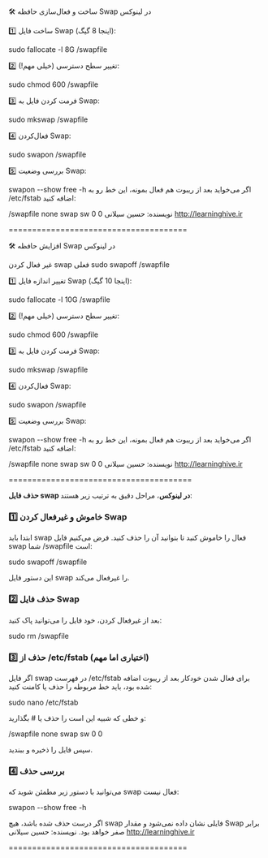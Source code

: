 🛠 ساخت و فعال‌سازی  حافظه Swap در لینوکس  

1️⃣ ساخت فایل Swap (اینجا 8 گیگ):

sudo fallocate -l 8G /swapfile


2️⃣ تغییر سطح دسترسی (خیلی مهم!):

sudo chmod 600 /swapfile


3️⃣ فرمت کردن فایل به Swap:

sudo mkswap /swapfile


4️⃣ فعال‌کردن Swap:

sudo swapon /swapfile


5️⃣ بررسی وضعیت Swap:

swapon --show
free -h
اگر می‌خواید بعد از ریبوت هم فعال بمونه، این خط رو به /etc/fstab اضافه کنید:

/swapfile none swap sw 0 0
نویسنده: حسین سیلانی
http://learninghive.ir


======================================

🛠 افزایش  حافظه Swap در لینوکس  

 غیر فعال کردن swap فعلی
sudo swapoff /swapfile


1️⃣ تغییر اندازه فایل Swap (اینجا 10 گیگ):

sudo fallocate -l 10G /swapfile


2️⃣ تغییر سطح دسترسی (خیلی مهم!):

sudo chmod 600 /swapfile


3️⃣ فرمت کردن فایل به Swap:

sudo mkswap /swapfile


4️⃣ فعال‌کردن Swap:

sudo swapon /swapfile


5️⃣ بررسی وضعیت Swap:

swapon --show
free -h
اگر می‌خواید بعد از ریبوت هم فعال بمونه، این خط رو به /etc/fstab اضافه کنید:

/swapfile none swap sw 0 0
نویسنده: حسین سیلانی
http://learninghive.ir

=======================================


**حذف  فایل swap در لینوکس**، مراحل دقیق به ترتیب زیر هستند:


### 1️⃣ خاموش و غیرفعال کردن Swap

ابتدا باید swap فعال را خاموش کنید تا بتوانید آن را حذف کنید. فرض می‌کنیم فایل swap شما /swapfile است:

sudo swapoff /swapfile

این دستور فایل swap را غیرفعال می‌کند.


### 2️⃣ حذف فایل Swap

بعد از غیرفعال کردن، خود فایل را می‌توانید پاک کنید:

sudo rm /swapfile

### 3️⃣ حذف از /etc/fstab (اختیاری اما مهم)

اگر فایل swap در فهرست /etc/fstab برای فعال شدن خودکار بعد از ریبوت اضافه شده بود، باید خط مربوطه را حذف یا کامنت کنید:

sudo nano /etc/fstab

و خطی که شبیه این است را حذف یا # بگذارید:

/swapfile none swap sw 0 0

سپس فایل را ذخیره و ببندید.


### 4️⃣ بررسی حذف

می‌توانید با دستور زیر مطمئن شوید که swap فعال نیست:

swapon --show
free -h

اگر درست حذف شده باشد، هیچ swap فایلی نشان داده نمی‌شود و مقدار Swap برابر صفر خواهد بود.
نویسنده: حسین سیلانی
http://learninghive.ir

======================================


